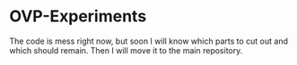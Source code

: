 OVP-Experiments
===============

The code is mess right now, but soon I will know which parts to cut out and which should remain. Then I will move it to the main repository.
